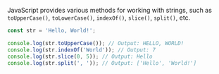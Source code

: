 JavaScript provides various methods for working with strings, such as `toUpperCase()`, `toLowerCase()`, `indexOf()`, `slice()`, `split()`, etc.

```js
const str = 'Hello, World!';

console.log(str.toUpperCase()); // Output: HELLO, WORLD!
console.log(str.indexOf('World')); // Output: 7
console.log(str.slice(0, 5)); // Output: Hello
console.log(str.split(', ')); // Output: ['Hello', 'World!']

```